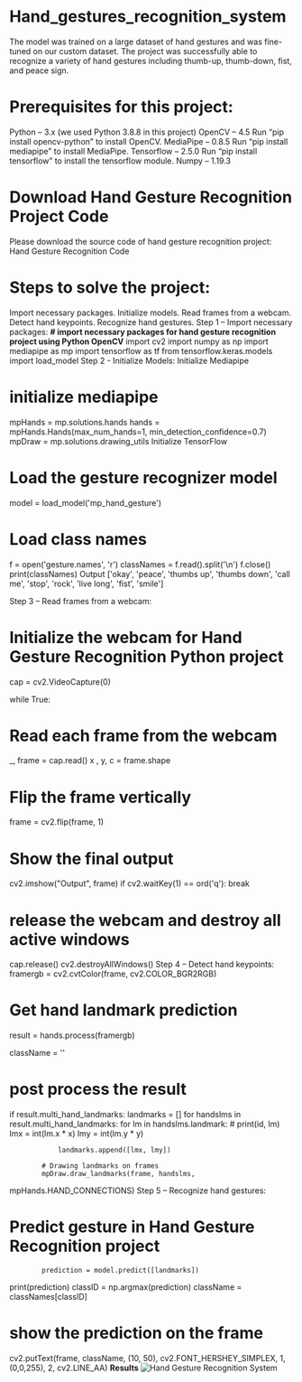 # Hand_gestures_recognition_system
The model was trained on a large dataset of hand gestures and was fine-tuned on our custom dataset. The project was successfully able to recognize a variety of hand gestures including thumb-up, thumb-down, fist, and peace sign. 
# Prerequisites for this project:
Python – 3.x (we used Python 3.8.8 in this project)
OpenCV – 4.5
Run “pip install opencv-python” to install OpenCV.
MediaPipe – 0.8.5
Run “pip install mediapipe” to install MediaPipe.
Tensorflow – 2.5.0
Run “pip install tensorflow” to install the tensorflow module.
Numpy – 1.19.3
# Download Hand Gesture Recognition Project Code
Please download the source code of hand gesture recognition project: Hand Gesture Recognition Code

# Steps to solve the project:
Import necessary packages.
Initialize models.
Read frames from a webcam.
Detect hand keypoints.
Recognize hand gestures.
Step 1 – Import necessary packages:
**# import necessary packages for hand gesture recognition project using Python OpenCV**
import cv2
import numpy as np
import mediapipe as mp
import tensorflow as tf
from tensorflow.keras.models import load_model
Step 2 - Initialize Models:
Initialize Mediapipe
# initialize mediapipe
mpHands = mp.solutions.hands
hands = mpHands.Hands(max_num_hands=1, min_detection_confidence=0.7)
mpDraw = mp.solutions.drawing_utils
Initialize TensorFlow
# Load the gesture recognizer model
model = load_model('mp_hand_gesture')

# Load class names
f = open('gesture.names', 'r')
classNames = f.read().split('\n')
f.close()
print(classNames)
Output
['okay', 'peace', 'thumbs up', 'thumbs down', 'call me', 'stop', 'rock', 'live long', 'fist', 'smile']

Step 3 – Read frames from a webcam:
# Initialize the webcam for Hand Gesture Recognition Python project
cap = cv2.VideoCapture(0)

while True:
  # Read each frame from the webcam
  _, frame = cap.read()
x , y, c = frame.shape

  # Flip the frame vertically
  frame = cv2.flip(frame, 1)
  # Show the final output
  cv2.imshow("Output", frame)
  if cv2.waitKey(1) == ord('q'):
    		break

# release the webcam and destroy all active windows
cap.release()
cv2.destroyAllWindows()
Step 4 – Detect hand keypoints:
framergb = cv2.cvtColor(frame, cv2.COLOR_BGR2RGB)
  # Get hand landmark prediction
  result = hands.process(framergb)

  className = ''

  # post process the result
  if result.multi_hand_landmarks:
    	landmarks = []
    	for handslms in result.multi_hand_landmarks:
        	for lm in handslms.landmark:
            	# print(id, lm)
            	lmx = int(lm.x * x)
            	lmy = int(lm.y * y)

            	landmarks.append([lmx, lmy])

        	# Drawing landmarks on frames
        	mpDraw.draw_landmarks(frame, handslms, 
mpHands.HAND_CONNECTIONS)
Step 5 – Recognize hand gestures:
# Predict gesture in Hand Gesture Recognition project
        	prediction = model.predict([landmarks])
print(prediction)
        	classID = np.argmax(prediction)
        	className = classNames[classID]

  # show the prediction on the frame
  cv2.putText(frame, className, (10, 50), cv2.FONT_HERSHEY_SIMPLEX,
               	1, (0,0,255), 2, cv2.LINE_AA)
 **Results**
 ![Hand Gesture Recognition System](https://user-images.githubusercontent.com/104434730/233796367-099d67e5-9bb6-4477-9cba-b647a6fc5462.png)



